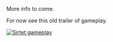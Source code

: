 
More info to come. 

For now see this old trailer of gameplay.

[![Sirtet gameplay](http://tripleli.com/Sirtet_screenshot_vimeo.png)](https://vimeo.com/80443843 "Sirtet gameplay - Click to Watch!")